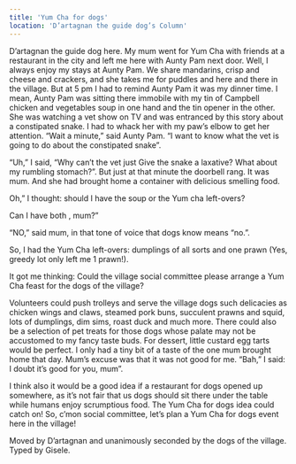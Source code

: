 ```yaml
---
title: 'Yum Cha for dogs'
location: 'D’artagnan the guide dog’s Column'
---
```

D’artagnan the guide dog here. My mum went for Yum Cha with friends at a restaurant in the city and left me here with Aunty Pam next door. Well, I always enjoy my stays at Aunty Pam. We share mandarins, crisp and cheese and crackers, and she takes me for puddles and here and there in the village. But at 5 pm I had to remind Aunty Pam it was my dinner time. I mean, Aunty Pam was sitting there immobile with my tin of Campbell chicken and vegetables soup in one hand and the tin opener in the other. She was watching a vet show on TV and was entranced by this story about a constipated snake. I had to whack her with my paw’s elbow to get her attention. “Wait a minute,” said Aunty Pam. “I want to know what the vet is going to do about the constipated snake”.

“Uh,” I said, “Why can’t the vet just Give the snake a laxative? What about my rumbling stomach?”.
But just at that minute the doorbell rang. It was mum. And she had brought home a container with delicious smelling food.

Oh,” I thought: should I have the soup or the Yum cha left-overs?

Can I have both , mum?”

“NO,” said mum, in that tone of voice that dogs know means “no.”.

So, I had the Yum Cha left-overs: dumplings of all sorts and one prawn (Yes, greedy lot only left me 1 prawn!).

It got me thinking: Could the village social committee please arrange a Yum Cha feast for the dogs of the village?

Volunteers could push trolleys and serve the village dogs such delicacies as chicken wings and claws, steamed pork buns, succulent prawns and squid, lots of dumplings, dim sims, roast duck and much more. There could also be a selection of pet treats for those dogs whose palate may not be accustomed to my fancy taste buds. For dessert, little custard egg tarts would be perfect. I only had a tiny bit of a taste of the one mum brought home that day. Mum’s excuse was that it was not good for me. “Bah,” I said: I doubt it’s good for you, mum”.

I think also it would be a good idea if a restaurant for dogs opened up somewhere, as it’s not fair that us dogs should sit there under the table while humans enjoy scrumptious food.
The Yum Cha for dogs idea could catch on! So, c’mon social committee, let’s plan a Yum Cha for dogs event here in the village!

Moved by D’artagnan and unanimously seconded by the dogs of the village. Typed by Gisele.
